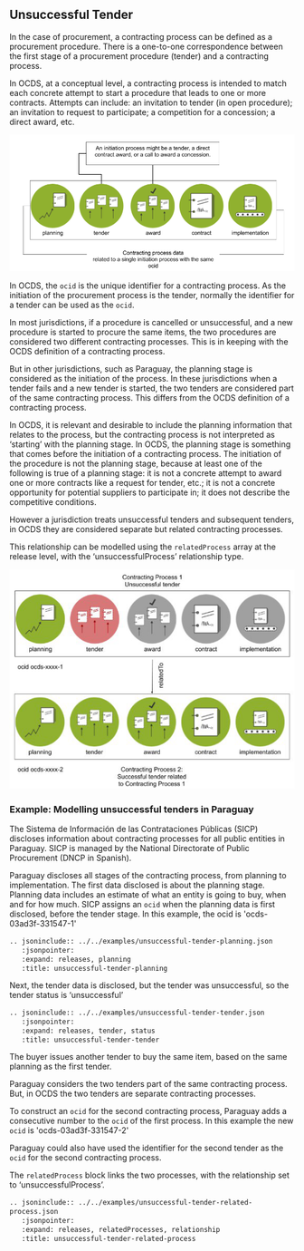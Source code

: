 ## Unsuccessful Tender

In the case of procurement, a contracting process can be defined as a procurement procedure. There is a one-to-one correspondence between the first stage of a procurement procedure (tender) and a contracting process. 

In OCDS, at a conceptual level, a contracting process is intended to match each concrete attempt to start a procedure that leads to one or more contracts. Attempts can include: an invitation to tender (in open procedure); an invitation to request to participate; a competition for a concession; a direct award, etc.

![Contracting Process](../../_static/png/contracting_process.png)

In OCDS, the `ocid` is the unique identifier for a contracting process. As the initiation of the procurement process is the tender, normally the identifier for a tender can be used as the `ocid`.

In most jurisdictions, if a procedure is cancelled or unsuccessful, and a new procedure is started to procure the same items, the two procedures are considered two different contracting processes. This is in keeping with the OCDS definition of a contracting process.

But in other jurisdictions, such as Paraguay, the planning stage is considered as the initiation of the process. In these jurisdictions when a tender fails and a new tender is started, the two tenders are considered part of the same contracting process. This differs from the OCDS definition of a contracting process.

In OCDS, it is relevant and desirable to include the planning information that relates to the process, but the contracting process is not interpreted as ‘starting’ with the planning stage. In OCDS, the planning stage is something that comes before the initiation of a contracting process. The initiation of the procedure is not the planning stage, because at least one of the following is true of a planning stage: it is not a concrete attempt to award one or more contracts like a request for tender, etc.; it is not a concrete opportunity for potential suppliers to participate in; it does not describe the competitive conditions.

However a jurisdiction treats unsuccessful tenders and subsequent tenders, in OCDS they are considered separate but related contracting processes. 

This relationship can be modelled using the `relatedProcess` array at the release level, with the ‘unsuccessfulProcess’ relationship type.  

![Unsuccessful Tender](../../_static/png/unsuccessful-tender.png)

### Example: Modelling unsuccessful tenders in Paraguay

The Sistema de Información de las Contrataciones Públicas (SICP) discloses information about contracting processes for all public entities in Paraguay. SICP is managed by the National Directorate of Public Procurement (DNCP in Spanish).

Paraguay discloses all stages of the contracting process, from planning to implementation. The first data disclosed is about the planning stage. Planning data includes an estimate of what an entity is going to buy, when and for how much. SICP assigns an `ocid` when the planning data is first disclosed, before the tender stage. In this example, the ocid is 'ocds-03ad3f-331547-1'

```eval_rst
.. jsoninclude:: ../../examples/unsuccessful-tender-planning.json
   :jsonpointer: 
   :expand: releases, planning
   :title: unsuccessful-tender-planning

```

Next, the tender data is disclosed, but the tender was unsuccessful, so the tender status is ‘unsuccessful’ 

```eval_rst
.. jsoninclude:: ../../examples/unsuccessful-tender-tender.json
   :jsonpointer: 
   :expand: releases, tender, status
   :title: unsuccessful-tender-tender

```

The buyer issues another tender to buy the same item, based on the same planning as the first tender.

Paraguay considers the two tenders part of the same contracting process. But, in OCDS the two tenders are separate contracting processes.

To construct an `ocid` for the second contracting process, Paraguay adds a consecutive number to the `ocid` of the first process. In this example the new `ocid` is 'ocds-03ad3f-331547-2'

Paraguay could also have used the identifier for the second tender as the `ocid` for the second contracting process.

The `relatedProcess` block links the two processes, with the relationship set to ‘unsuccessfulProcess’.

```eval_rst
.. jsoninclude:: ../../examples/unsuccessful-tender-related-process.json
   :jsonpointer: 
   :expand: releases, relatedProcesses, relationship
   :title: unsuccessful-tender-related-process

```

